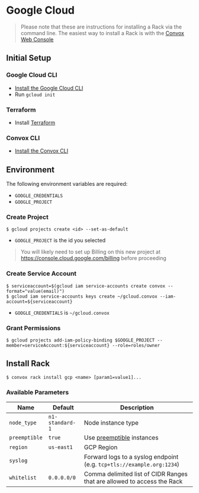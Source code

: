 # Google Cloud
> Please note that these are instructions for installing a Rack via the command line. The easiest way to install a Rack is with the [Convox Web Console](https://console.convox.com)

## Initial Setup

### Google Cloud CLI

- [Install the Google Cloud CLI](https://cloud.google.com/sdk/docs/#install_the_latest_cloud_tools_version_cloudsdk_current_version)
- Run `gcloud init`

### Terraform

- Install [Terraform](https://learn.hashicorp.com/terraform/getting-started/install.html)

### Convox CLI

- [Install the Convox CLI](../cli.md)

## Environment

The following environment variables are required:

- `GOOGLE_CREDENTIALS`
- `GOOGLE_PROJECT`

### Create Project

    $ gcloud projects create <id> --set-as-default

- `GOOGLE_PROJECT` is the id you selected

> You will likely need to set up Billing on this new project at https://console.cloud.google.com/billing before proceeding

### Create Service Account

    $ serviceaccount=$(gcloud iam service-accounts create convox --format="value(email)")
    $ gcloud iam service-accounts keys create ~/gcloud.convox --iam-account=${serviceaccount}
    
- `GOOGLE_CREDENTIALS` is `~/gcloud.convox`
 
### Grant Permissions

    $ gcloud projects add-iam-policy-binding $GOOGLE_PROJECT --member=serviceAccount:${serviceaccount} --role=roles/owner

## Install Rack

    $ convox rack install gcp <name> [param1=value1]...

### Available Parameters

| Name          | Default         | Description                                                                              |
| ------------- | --------------- | ---------------------------------------------------------------------------------------- |
| `node_type`   | `n1-standard-1` | Node instance type                                                                       |
| `preemptible` | `true`          | Use [preemptible](https://cloud.google.com/compute/docs/instances/preemptible) instances |
| `region`      | `us-east1`      | GCP Region                                                                               |
| `syslog`      |                 | Forward logs to a syslog endpoint (e.g. `tcp+tls://example.org:1234`)                    |
| `whitelist`   | `0.0.0.0/0`     | Comma delimited list of CIDR Ranges that are allowed to access the Rack                  |
